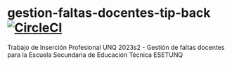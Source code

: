# gestion-faltas-docentes-tip-back [![CircleCI](https://dl.circleci.com/status-badge/img/gh/UnderABloodySky/gestion-faltas-docentes-tip-back/tree/main.svg?style=svg)](https://dl.circleci.com/status-badge/redirect/gh/UnderABloodySky/gestion-faltas-docentes-tip-back/tree/main)
Trabajo de Inserción Profesional UNQ 2023s2 - Gestión de faltas docentes para la Escuela Secundaria de Educación Técnica ESETUNQ
